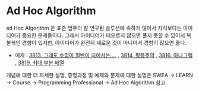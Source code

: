 # Ad Hoc Algorithm

ad Hoc Algorithm 은 표준 범주의 잘 연구된 솔루션에 속하지 않아서 지식보다는 아이디어가 중요한 문제들이다. 그래서 아이디어가 떠오르지 않으면 풀지 못할 수 있어서 복불복인 경향이 있지만, 아이디어가 완전히 새로운 것이 아니어서 경험이 많으면 좋다.

- 예제 : [3813. 그래도 수명이 절반이 되어서는....](https://github.com/hanwjdgh/Algorithm/blob/master/SWEA/Professional/1.%20Ad%20Hoc%20Algorithms/3813.cpp) , [3814. 평등주의](https://github.com/hanwjdgh/Algorithm/blob/master/SWEA/Professional/1.%20Ad%20Hoc%20Algorithms/3814.cpp) , [3816. 아나그램](https://github.com/hanwjdgh/Algorithm/blob/master/SWEA/Professional/1.%20Ad%20Hoc%20Algorithms/3816.cpp) , [3819. 최대 부분 배열](https://github.com/hanwjdgh/Algorithm/blob/master/SWEA/Professional/1.%20Ad%20Hoc%20Algorithms/3819.cpp)

개념에 대한 더 자세한 설명, 증명과정 및 예제와 문제에 대한 설명은 SWEA → LEARN → Course → Programming Professional → Ad Hoc Algorithm 참고
